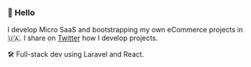 ### 👋 Hello

I develop Micro SaaS and bootstrapping my own eCommerce projects in 🇺🇦. I share on [Twitter](https://twitter.com/stringerua) how I develop projects.

🛠️ Full-stack dev using Laravel and React.



<!--
**rshkabko/rshkabko** is a ✨ _special_ ✨ repository because its `README.md` (this file) appears on your GitHub profile.

Here are some ideas to get you started:

- 🔭 I’m currently working on ...
- 🌱 I’m currently learning ...
- 👯 I’m looking to collaborate on ...
- 🤔 I’m looking for help with ...
- 💬 Ask me about ...
- 📫 How to reach me: ...
- 😄 Pronouns: ...
- ⚡ Fun fact: ...
-->

